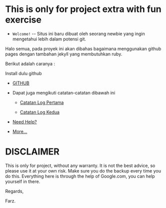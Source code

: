 # This is only for project extra with fun exercise

* `Welcome!` -- Situs ini baru dibuat oleh seorang newbie yang ingin mengetahui lebih dalam potensi git.

Halo semua, pada proyek ini akan dibahas bagaimana menggunakan github pages dengan tambahan jekyll yang membutuhkan ruby.

Berikut adalah caranya :

Install dulu github
* [GITHUB](https://github.com/)

* Dapat juga mengikuti catatan-catatan dibawah ini

  * [Catatan Log Pertama](https://github.com/farz-hkh/extra182/blob/master/_posts/2018-12-27-log-pertama.md)

  * [Catatan Log Kedua](https://farz-hkh.github.io/extra182/)

* [Need Help?](https://help.github.com/)


* [More...](https://farz-hkh.github.io/extra182/)


# DISCLAIMER

This is only for project, without any warranty. It is not the best advice, so please use it at your own risk. Make sure you do the backup every time you do this. Everything here is through the help of Google.com, you can help yourself in there.

Regards,

Farz.
